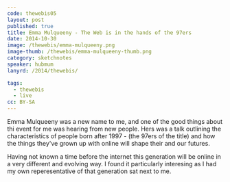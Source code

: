 ```yaml
---
code: thewebis05
layout: post
published: true
title: Emma Mulqueeny - The Web is in the hands of the 97ers
date: 2014-10-30
image: /thewebis/emma-mulqueeny.png
image-thumb: /thewebis/emma-mulqueeny-thumb.png
category: sketchnotes
speaker: hubmum
lanyrd: /2014/thewebis/

tags:
  - thewebis
  - live
cc: BY-SA
---
```


Emma Mulqueeny was a new name to me, and one of the good things about thi event for me was hearing from new people. Hers was a talk outlining the characteristics of people born after 1997 - (the 97ers of the title) and how the things they've grown up with online will shape their and our futures.

Having not known a time before the internet this generation will be online in a very different and evolving way. I found it particularly interesing as I had my own reperesentative of that generation sat next to me.
